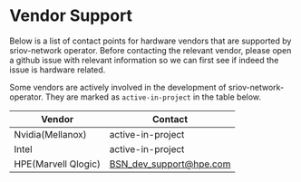 # Vendor Support

Below is a list of contact points for hardware vendors that are supported by sriov-network operator.
Before contacting the relevant vendor, please open a github issue with relevant information so we
can first see if indeed the issue is hardware related.

Some vendors are actively involved in the development of sriov-network-operator. They are marked
as `active-in-project` in the table below.

| Vendor | Contact |
|--------|---------|
| Nvidia(Mellanox) | active-in-project |
| Intel | active-in-project |
| HPE(Marvell Qlogic) | BSN_dev_support@hpe.com |

